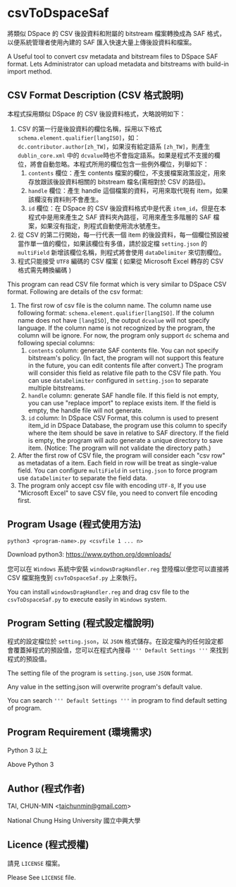 csvToDspaceSaf
==============

將類似 DSpace 的 CSV 後設資料和附屬的 bitstream 檔案轉換成為 SAF 格式，以便系統管理者使用內建的 SAF 匯入快速大量上傳後設資料和檔案。

A Useful tool to convert csv metadata and bitstream files to DSpace SAF format. Lets Administrator can upload metadata and bitstreams with build-in import method.


## CSV Format Description (CSV 格式說明)

本程式採用類似 DSpace 的 CSV 後設資料格式，大略說明如下：

1. CSV 的第一行是後設資料的欄位名稱，採用以下格式 `schema.element.qualifier[langISO]`，如：`dc.contributor.author[zh_TW]`，如果沒有給定語系 `[zh_TW]`，則產生 `dublin_core.xml` 中的 `dcvalue`時也不會指定語系。如果是程式不支援的欄位，將會自動忽略。本程式所用的欄位包含一些例外欄位，列舉如下：
    1. `contents` 欄位：產生 contents 檔案的欄位，不支援檔案政策設定，用來存放跟該後設資料相關的 bitstream 檔名(需相對於 CSV 的路徑)。
    1. `handle` 欄位：產生 handle 這個檔案的資料，可用來取代現有 item，如果該欄沒有資料則不會產生。
    1. `id` 欄位：在 DSpace 的 CSV 後設資料格式中是代表 `item_id`，但是在本程式中是用來產生之 SAF 資料夾內路徑，可用來產生多階層的 SAF 檔案，如果沒有指定，則程式自動使用流水號產生。
1. 從 CSV 的第二行開始，每一行代表一個 item 的後設資料，每一個欄位預設被當作單一值的欄位，如果該欄位有多值，請於設定檔 `setting.json` 的 `multiField` 新增該欄位名稱，則程式將會使用 `dataDelimiter` 來切割欄位。
1. 程式只能接受 `UTF8` 編碼的 CSV 檔案 ( 如果從 Microsoft Excel 轉存的 CSV 格式需先轉換編碼 )

This program can read CSV file format which is very similar to DSpace CSV format. Following are details of the csv format:

1. The first row of csv file is the column name. The column name use following format: `schema.element.qualifier[langISO]`.
 If the column name does not have `[langISO]`, the output `dcvalue` will not specify language. If the column name is not recognized by the program, the column will be ignore. For now, the program only support `dc` schema and following special columns:
    1. `contents` column: generate SAF contents file. You can not specify bitstream's policy. (In fact, the program will not support this feature in the future, you can edit contents file after convert.) The program will consider this field as relative file path to the CSV file path. You can use `dataDelimiter` configured in `setting.json` to separate multiple bitstreams.
    1. `handle` column: generate SAF handle file. If this field is not empty, you can use "replace import" to replace exists item. If the field is empty, the handle file will not generate.
    1. `id` column: In DSpace CSV Format, this column is used to present item_id in DSpace Database, the program use this column to specify where the item should be save in relative to SAF directory. If the field is empty, the program will auto generate a unique directory to save item. (Notice: The program will not validate the directory path.)
1. After the first row of CSV file, the program will consider each "csv row" as metadatas of a item. Each field in row will be treat as single-value field. You can configure `multiField` in `setting.json` to force program use `dataDelimiter` to separate the field data.
1. The program only accept csv file with encoding `UTF-8`, If you use "Microsoft Excel" to save CSV file, you need to convert file encoding first.

## Program Usage (程式使用方法)

`python3 <program-name>.py <csvfile 1 ... n>`

Download python3: <https://www.python.org/downloads/>

您可以在 `Windows` 系統中安裝 `windowsDragHandler.reg` 登陸檔以便您可以直接將 CSV 檔案拖曳到 `csvToDspaceSaf.py` 上來執行。

You can install `windowsDragHandler.reg` and drag csv file to the `csvToDspaceSaf.py` to execute easily in `Windows` system.


## Program Setting (程式設定檔說明)

程式的設定檔位於 `setting.json`，以 `JSON` 格式儲存。在設定檔內的任何設定都會覆蓋掉程式的預設值，您可以在程式內搜尋 `''' Default Settings '''` 來找到程式的預設值。

The setting file of the program is `setting.json`, use `JSON` format.

Any value in the setting.json will overwrite program's default value.

You can search `''' Default Settings '''` in program to find default setting of program.


## Program Requirement (環境需求)

Python 3 以上

Above Python 3


## Author (程式作者)

TAI, CHUN-MIN \<<taichunmin@gmail.com>\>

National Chung Hsing University 國立中興大學


## Licence (程式授權)

請見 `LICENSE` 檔案。

Please See `LICENSE` file.
